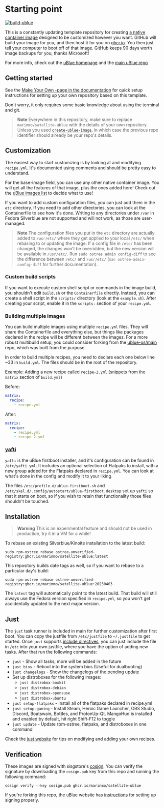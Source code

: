 # Starting point

[![build-ublue](https://github.com/marinmo/satellite-ublue/actions/workflows/build.yml/badge.svg)](https://github.com/marinmo/satellite-ublue/actions/workflows/build.yml)

This is a constantly updating template repository for creating [a native container image](https://fedoraproject.org/wiki/Changes/OstreeNativeContainerStable) designed to be customized however you want. GitHub will build your image for you, and then host it for you on [ghcr.io](https://github.com/features/packages). You then just tell your computer to boot off of that image. GitHub keeps 90 days worth image backups for you, thanks Microsoft!

For more info, check out the [uBlue homepage](https://ublue.it/) and the [main uBlue repo](https://github.com/ublue-os/main/)

## Getting started

See the [Make Your Own -page in the documentation](https://ublue.it/making-your-own/) for quick setup instructions for setting up your own repository based on this template.

Don't worry, it only requires some basic knowledge about using the terminal and git.

> **Note**
> Everywhere in this repository, make sure to replace `marinmo/satellite-ublue` with the details of your own repository. Unless you used [`create-ublue-image`](https://github.com/EinoHR/create-ublue-image), in which case the previous repo identifier should already be your repo's details.

## Customization

The easiest way to start customizing is by looking at and modifying `recipe.yml`. It's documented using comments and should be pretty easy to understand.

For the base-image field, you can use any other native container image. You will get all the features of that image, plus the ones added here! Check out the [uBlue images list](https://ublue.it/images/) to decide what to use!

If you want to add custom configuration files, you can just add them in the `etc` directory. If you need to add other directories, you can look at the Containerfile to see how it's done. Writing to any directories under `/var` in Fedora Silverblue are not supported and will not work, as those are user-managed.

> **Note**
> The configuration files you put in the `etc` directory are actually added to `/usr/etc/` where they get applied to your local `/etc/` when rebasing to or updating the image. If a config file in `/etc/` has been changed, the changes won't be overridden, but the new version will be available in `/usr/etc/`. Run `sudo ostree admin config-diff` to see the difference between `/etc/` and `/usr/etc/` (`man ostree-admin-config-diff` for further documentation).

### Custom build scripts

If you want to execute custom shell script or commands in the image build, you shouldn't edit `build.sh` or the `Containerfile` directly. Instead, you can create a shell script in the `scripts/` directory (look at the `example.sh`). After creating your script, enable it in the `scripts:` section of your `recipe.yml`.

### Building multiple images

You can build multiple images using multiple `recipe.yml` files. They will share the Containerfile and everything else, but things like packages declared in the recipe will be different between the images. For a more robust multibuild setup, you could consider forking from the [ublue-os/main](https://github.com/ublue-os/main/) repo, which was built from the purpose.

In order to build multiple recipes, you need to declare each one below line ~33 in `build.yml`. The files should be in the root of the repository.

Example: Adding a new recipe called `recipe-2.yml` (snippets from the `matrix` section of `build.yml`)

Before:

```yml
matrix:
  recipe:
    - recipe.yml
```

After:

```yml
matrix:
  recipe:
    - recipe.yml
    - recipe-2.yml
```

### [yafti](https://github.com/ublue-os/yafti/)

`yafti` is the uBlue firstboot installer, and it's configuration can be found in `/etc/yafti.yml`. It includes an optional selection of Flatpaks to install, with a new group added for the Flatpaks declared in `recipe.yml`. You can look at what's done in the config and modify it to your liking.

The files `/etc/profile.d/ublue-firstboot.sh` and `/etc/skel.d/.config/autostart/ublue-firstboot.desktop` set up `yafti` so that it starts on boot, so if you wish to retain that functionality those files shouldn't be touched.

## Installation

> **Warning**
> This is an experimental feature and should not be used in production, try it in a VM for a while!

To rebase an existing Silverblue/Kinoite installation to the latest build:

```
sudo rpm-ostree rebase ostree-unverified-registry:ghcr.io/marinmo/satellite-ublue:latest
```

This repository builds date tags as well, so if you want to rebase to a particular day's build:

```
sudo rpm-ostree rebase ostree-unverified-registry:ghcr.io/marinmo/satellite-ublue:20230403
```

The `latest` tag will automatically point to the latest build. That build will still always use the Fedora version specified in `recipe.yml`, so you won't get accidentally updated to the next major version.

## Just

The `just` task runner is included in main for further customization after first boot.
You can copy the justfile from `/etc/justfile` to `~/.justfile` to get started. Once `just` supports [include directives](https://just.systems/man/en/chapter_52.html), you can just include the file in `/etc` into your own justfile, where you have the option of adding new tasks.
After that run the following commands:

- `just` - Show all tasks, more will be added in the future
- `just bios` - Reboot into the system bios (Useful for dualbooting)
- `just changelogs` - Show the changelogs of the pending update
- Set up distroboxes for the following images:
  - `just distrobox-boxkit`
  - `just distrobox-debian`
  - `just distrobox-opensuse`
  - `just distrobox-ubuntu`
- `just setup-flatpaks` - Install all of the flatpaks declared in recipe.yml
- `just setup-gaming` - Install Steam, Heroic Game Launcher, OBS Studio, Discord, Boatswain, Bottles, and ProtonUp-Qt. MangoHud is installed and enabled by default, hit right Shift-F12 to toggle
- `just update` - Update rpm-ostree, flatpaks, and distroboxes in one command

Check the [just website](https://just.systems) for tips on modifying and adding your own recipes.

## Verification

These images are signed with sisgstore's [cosign](https://docs.sigstore.dev/cosign/overview/). You can verify the signature by downloading the `cosign.pub` key from this repo and running the following command:

    cosign verify --key cosign.pub ghcr.io/marinmo/satellite-ublue

If you're forking this repo, the uBlue website has [instructions](https://ublue.it/making-your-own/) for setting up signing properly.
